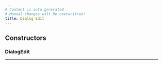 ```yaml
---
# Content is auto generated
# Manual changes will be overwritten!
title: Dialog Edit
---
```



## Constructors
### DialogEdit

---
